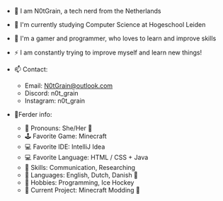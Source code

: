 - 🌱 I am N0tGrain, a tech nerd from the Netherlands
- 🌱 I'm currently studying Computer Science at Hogeschool Leiden
- 👀 I'm a gamer and programmer, who loves to learn and improve skills
- ⚡ I am constantly trying to improve myself and learn new things!

- 📫 Contact:
  - Email: N0tGrain@outlook.com
  - Discord: n0t_grain
  - Instagram: n0t_grain
- 👀Ferder info:
  - 👋 Pronouns: She/Her 👋
  - 🕹️ Favorite Game: Minecraft
  - 💻 Favorite IDE: IntelliJ Idea
  - 💻 Favorite Language: HTML / CSS + Java
  - 💪 Skills: Communication, Researching
  - 🚩 Languages: English, Dutch, Danish 🚩
  - 🏒 Hobbies: Programming, Ice Hockey
  - 🔧 Current Project: Minecraft Modding 🔧

<!---
N0tGrain/N0tGrain is a ✨ special ✨ repository because its `README.md` (this file) appears on your GitHub profile.
You can click the Preview link to take a look at your changes.
--->
